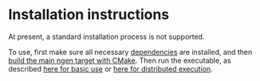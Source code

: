 # Installation instructions

At present, a standard installation process is not supported.

To use, first make sure all necessary [dependencies](doc/DEPENDENCIES.md) are installed, and then [build the main ngen target with CMake](doc/BUILDS_AND_CMAKE.md).  Then run the executable, as described [here for basic use](README.md#usage) or [here for distributed execution](doc/DISTRIBUTED_PROCESSING.md#examples).
